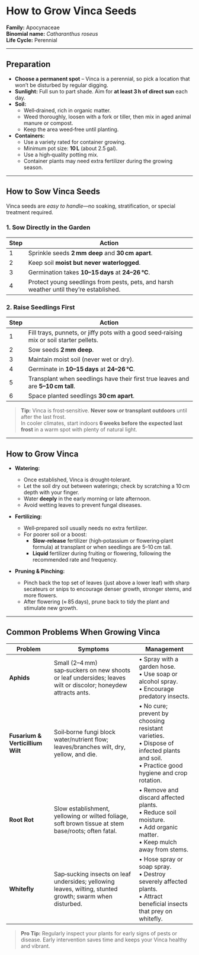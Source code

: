 # How to Grow Vinca Seeds

**Family:** Apocynaceae  
**Binomial name:** _Catharanthus roseus_  
**Life Cycle:** Perennial  

---

## Preparation

- **Choose a permanent spot** – Vinca is a perennial, so pick a location that won’t be disturbed by regular digging.  
- **Sunlight:** Full sun to part shade. Aim for **at least 3 h of direct sun** each day.  
- **Soil:**  
  - Well‑drained, rich in organic matter.  
  - Weed thoroughly, loosen with a fork or tiller, then mix in aged animal manure or compost.  
  - Keep the area weed‑free until planting.  
- **Containers:**  
  - Use a variety rated for container growing.  
  - Minimum pot size: **10 L** (about 2.5 gal).  
  - Use a high‑quality potting mix.  
  - Container plants may need extra fertilizer during the growing season.

---

## How to Sow Vinca Seeds

Vinca seeds are *easy to handle*—no soaking, stratification, or special treatment required.

### 1. Sow Directly in the Garden

| Step | Action |
|------|--------|
| 1 | Sprinkle seeds **2 mm deep** and **30 cm apart**. |
| 2 | Keep soil **moist but never waterlogged**. |
| 3 | Germination takes **10–15 days** at **24–26 °C**. |
| 4 | Protect young seedlings from pests, pets, and harsh weather until they’re established. |

### 2. Raise Seedlings First

| Step | Action |
|------|--------|
| 1 | Fill trays, punnets, or jiffy pots with a good seed‑raising mix or soil starter pellets. |
| 2 | Sow seeds **2 mm deep**. |
| 3 | Maintain moist soil (never wet or dry). |
| 4 | Germinate in **10–15 days** at **24–26 °C**. |
| 5 | Transplant when seedlings have their first true leaves and are **5–10 cm tall**. |
| 6 | Space planted seedlings **30 cm apart**. |

> **Tip:** Vinca is frost‑sensitive. **Never sow or transplant outdoors** until after the last frost.  
> In cooler climates, start indoors **6 weeks before the expected last frost** in a warm spot with plenty of natural light.

---

## How to Grow Vinca

- **Watering:**  
  - Once established, Vinca is drought‑tolerant.  
  - Let the soil dry out between waterings; check by scratching a 10 cm depth with your finger.  
  - Water **deeply** in the early morning or late afternoon.  
  - Avoid wetting leaves to prevent fungal diseases.  

- **Fertilizing:**  
  - Well‑prepared soil usually needs no extra fertilizer.  
  - For poorer soil or a boost:  
    - **Slow‑release** fertilizer (high‑potassium or flowering‑plant formula) at transplant or when seedlings are 5–10 cm tall.  
    - **Liquid** fertilizer during fruiting or flowering, following the recommended rate and frequency.  

- **Pruning & Pinching:**  
  - Pinch back the top set of leaves (just above a lower leaf) with sharp secateurs or snips to encourage denser growth, stronger stems, and more flowers.  
  - After flowering (≈ 85 days), prune back to tidy the plant and stimulate new growth.  

---

## Common Problems When Growing Vinca

| Problem | Symptoms | Management |
|---------|----------|------------|
| **Aphids** | Small (2–4 mm) sap‑suckers on new shoots or leaf undersides; leaves wilt or discolor; honeydew attracts ants. | • Spray with a garden hose.<br>• Use soap or alcohol spray.<br>• Encourage predatory insects. |
| **Fusarium & Verticillium Wilt** | Soil‑borne fungi block water/nutrient flow; leaves/branches wilt, dry, yellow, and die. | • No cure; prevent by choosing resistant varieties.<br>• Dispose of infected plants and soil.<br>• Practice good hygiene and crop rotation. |
| **Root Rot** | Slow establishment, yellowing or wilted foliage, soft brown tissue at stem base/roots; often fatal. | • Remove and discard affected plants.<br>• Reduce soil moisture.<br>• Add organic matter.<br>• Keep mulch away from stems. |
| **Whitefly** | Sap‑sucking insects on leaf undersides; yellowing leaves, wilting, stunted growth; swarm when disturbed. | • Hose spray or soap spray.<br>• Destroy severely affected plants.<br>• Attract beneficial insects that prey on whitefly. |

> **Pro Tip:** Regularly inspect your plants for early signs of pests or disease. Early intervention saves time and keeps your Vinca healthy and vibrant.